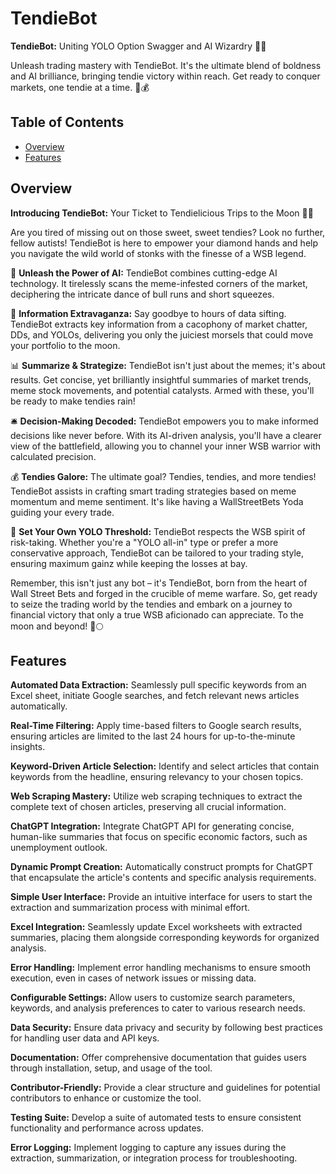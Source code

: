 # TendieBot

**TendieBot:** Uniting YOLO Option Swagger and AI Wizardry 🐔🚀

Unleash trading mastery with TendieBot. It's the ultimate blend of boldness and AI brilliance, bringing tendie victory within reach. Get ready to conquer markets, one tendie at a time. 🚀💰

## Table of Contents 

- [Overview](#Overview)
- [Features](#Features)


## Overview

**Introducing TendieBot:** Your Ticket to Tendielicious Trips to the Moon 🚀🐔

Are you tired of missing out on those sweet, sweet tendies? Look no further, fellow autists! TendieBot is here to empower your diamond hands and help you navigate the wild world of stonks with the finesse of a WSB legend.

🤖 **Unleash the Power of AI:** TendieBot combines cutting-edge AI technology. It tirelessly scans the meme-infested corners of the market, deciphering the intricate dance of bull runs and short squeezes.

💼 **Information Extravaganza:** Say goodbye to hours of data sifting. TendieBot extracts key information from a cacophony of market chatter, DDs, and YOLOs, delivering you only the juiciest morsels that could move your portfolio to the moon.

📊 **Summarize & Strategize:** TendieBot isn't just about the memes; it's about results. Get concise, yet brilliantly insightful summaries of market trends, meme stock movements, and potential catalysts. Armed with these, you'll be ready to make tendies rain!

🛎️ **Decision-Making Decoded:** TendieBot empowers you to make informed decisions like never before. With its AI-driven analysis, you'll have a clearer view of the battlefield, allowing you to channel your inner WSB warrior with calculated precision.

💰 **Tendies Galore:** The ultimate goal? Tendies, tendies, and more tendies! TendieBot assists in crafting smart trading strategies based on meme momentum and meme sentiment. It's like having a WallStreetBets Yoda guiding your every trade.

🚀 **Set Your Own YOLO Threshold:** TendieBot respects the WSB spirit of risk-taking. Whether you're a "YOLO all-in" type or prefer a more conservative approach, TendieBot can be tailored to your trading style, ensuring maximum gainz while keeping the losses at bay.

Remember, this isn't just any bot – it's TendieBot, born from the heart of Wall Street Bets and forged in the crucible of meme warfare. So, get ready to seize the trading world by the tendies and embark on a journey to financial victory that only a true WSB aficionado can appreciate. To the moon and beyond! 🚀🌕


## Features

**Automated Data Extraction:** Seamlessly pull specific keywords from an Excel sheet, initiate Google searches, and fetch relevant news articles automatically.

**Real-Time Filtering:** Apply time-based filters to Google search results, ensuring articles are limited to the last 24 hours for up-to-the-minute insights.

**Keyword-Driven Article Selection:** Identify and select articles that contain keywords from the headline, ensuring relevancy to your chosen topics.

**Web Scraping Mastery:** Utilize web scraping techniques to extract the complete text of chosen articles, preserving all crucial information.

**ChatGPT Integration:** Integrate ChatGPT API for generating concise, human-like summaries that focus on specific economic factors, such as unemployment outlook.

**Dynamic Prompt Creation:** Automatically construct prompts for ChatGPT that encapsulate the article's contents and specific analysis requirements.

**Simple User Interface:** Provide an intuitive interface for users to start the extraction and summarization process with minimal effort.

**Excel Integration:** Seamlessly update Excel worksheets with extracted summaries, placing them alongside corresponding keywords for organized analysis.

**Error Handling:** Implement error handling mechanisms to ensure smooth execution, even in cases of network issues or missing data.

**Configurable Settings:** Allow users to customize search parameters, keywords, and analysis preferences to cater to various research needs.

**Data Security:** Ensure data privacy and security by following best practices for handling user data and API keys.

**Documentation:** Offer comprehensive documentation that guides users through installation, setup, and usage of the tool.

**Contributor-Friendly:** Provide a clear structure and guidelines for potential contributors to enhance or customize the tool.

**Testing Suite:** Develop a suite of automated tests to ensure consistent functionality and performance across updates.

**Error Logging:** Implement logging to capture any issues during the extraction, summarization, or integration process for troubleshooting.
